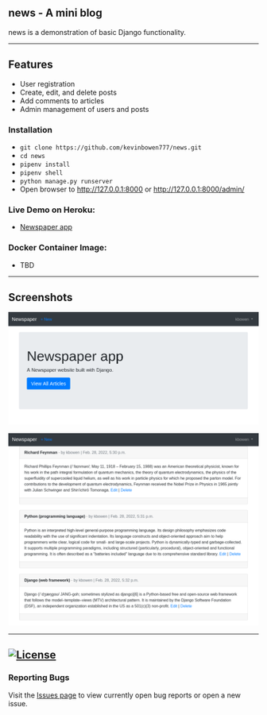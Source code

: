 ## news - A mini blog

news is a demonstration of basic Django functionality. 


---
## Features
 - User registration
 - Create, edit, and delete posts
 - Add comments to articles
 - Admin management of users and posts

### Installation
 - `git clone https://github.com/kevinbowen777/news.git`
 - `cd news`
 - `pipenv install`
 - `pipenv shell`
 - `python manage.py runserver`
 - Open browser to http://127.0.0.1:8000 or http://127.0.0.1:8000/admin/

### Live Demo on Heroku: 
 - [Newspaper app](https://limitless-crag-45588.herokuapp.com/)
### Docker Container Image:

 - TBD
---
## Screenshots
![Homepage](https://github.com/kevinbowen777/news/blob/master/images/news_app-home-page.png)

![Articles](https://github.com/kevinbowen777/news/blob/master/images/news_app-articles.png)

---
[![License](https://img.shields.io/badge/license-MIT-green)](https://github.com/kevinbowen777/news/blob/master/LICENSE)
---
### Reporting Bugs                                                              
                                                                                 
   Visit the [Issues page](https://github.com/kevinbowen777/news/issues)
      to view currently open bug reports or open a new issue.
